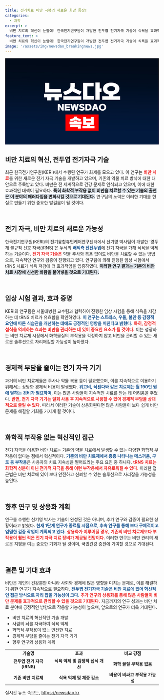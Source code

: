 ```yaml
---
title: 전기치료 비만 극복의 새로운 희망 등장!
categories:
  - 과학
excerpt: >
  비만 치료의 혁신이 눈앞에! 한국전기연구원이 개발한 전두엽 전기자극 기술이 식욕을 효과적으로 억제하며 화학적 부작용이 없는 새 치료법으로 주목받고 있습니다. 향후 상용화 시, 비만 관리의 판도를 바꿀 가능성에 귀추가 주목됩니다.
feature_text: >
  비만 치료의 혁신이 눈앞에! 한국전기연구원이 개발한 전두엽 전기자극 기술이 식욕을 효과적으로 억제하며 화학적 부작용이 없는 새 치료법으로 주목받고 있습니다. 향후 상용화 시, 비만 관리의 판도를 바꿀 가능성에 귀추가 주목됩니다.
image: '/assets/img/newsdao_breakingnews.jpg'
---
```


<p><img src="/assets/img/newsdao_breakingnews.jpg" alt="ranknews 속보" /></p>

<h2 data-ke-size="size26">비만 치료의 혁신, 전두엽 전기자극 기술</h2>

<p data-ke-size="size16">최근 한국전기연구원(KERI)에서 수행된 연구가 화제를 모으고 있다. 이 연구는 <b><span style="color: #ee2323;">비만 치료</span></b>를 위한 새로운 전기 자극 기술을 개발하고 있으며, 기존의 약물 치료 방식에 대한 대안으로 주목받고 있다. 비만은 전 세계적으로 건강 문제로 인식되고 있으며, 이에 대한 효과적인 대책이 필요하다. <b><span style="background-color: #21538527;">특히 화학적 부작용 없이 비만을 치료할 수 있는 기술의 출현은 이 분야의 패러다임을 변화시킬 것으로 기대된다.</span></b> 연구팀의 노력은 이러한 기대를 현실로 만들기 위한 중요한 발걸음이 될 것이다.</p>

<p data-ke-size="size16">&nbsp;</p>

<h2 data-ke-size="size26">전기 자극, 비만 치료의 새로운 가능성</h2>

<p data-ke-size="size16">한국전기연구원(KERI)의 전기융합휴먼케어연구센터에서 신기영 박사팀이 개발한 ‘경두개 불규칙 신호 자극(tRNS)’은 두뇌의 <b><span style="color: #1a5490;">배외측 전전두엽</span></b>에 전기 자극을 가해 식욕을 억제하는 기술이다. <b><span style="color: #ee2323;">전기 자극 기술은</span></b> 약물 주사와 복용 없이도 비만을 치료할 수 있는 방법으로, 지속적인 연구와 검증이 진행되고 있다. 연구팀에 의해 진행된 임상 시험에서 tRNS 치료가 식욕 저감에 더 효과적임을 입증하였다. <b><span style="background-color: #21538527;">이러한 연구 결과는 기존의 비만 치료 시장에 신선한 바람을 불어넣을 것으로 기대된다.</span></b></p>

<p data-ke-size="size16">&nbsp;</p>

<h2 data-ke-size="size26">임상 시험 결과, 효과 증명</h2>

<p data-ke-size="size16">KERI의 연구팀은 서울대병원 교수팀과 협력하여 진행한 임상 시험을 통해 식욕을 저감하는 데 tRNS 치료가 유효함을 확인하였다. <b><span style="color: #1a5490;">이 연구는 스트레스, 우울, 불안 등 감정적 요인에 따른 식습관을 개선하는 데에도 긍정적인 영향을 미친다고 밝혔다.</span></b> <b><span style="color: #ee2323;">특히, 감정적 섭식을 억제하는 효과는 비만을 관리하는 데 있어 중요한 요소가 될 것이다.</span></b> 이는 성장하는 비만 치료제 시장에서 화학물질의 부작용을 걱정하지 않고 비만을 관리할 수 있는 새로운 솔루션으로 자리매김할 가능성이 높아졌다.</p>

<p data-ke-size="size16">&nbsp;</p>

<h2 data-ke-size="size26">경제적 부담을 줄이는 전기 자극 기기</h2>

<p data-ke-size="size16">과거의 비만 치료제들은 주사나 약물 복용 등이 필요했으며, 이를 지속적으로 이용하기 위해서는 상당한 경제적 비용이 발생했다. <b><span style="color: #1a5490;">위고비, 삭센다와 같은 치료제는 월 190만 원에 달하는 경비가 필요하며</span></b>, 이는 많은 사람들이 지속적인 치료를 받는 데 어려움을 주었다. <b><span style="color: #ee2323;">반면, 전기 자극 기기는 일회 사용 후 지속적으로 사용할 수 있어 경제적 부담을 상대적으로 줄일 수 있다.</span></b> 따라서 이러한 기술이 상용화된다면 많은 사람들이 보다 쉽게 비만 문제를 해결할 기회를 가지게 될 것이다.</p>

<p data-ke-size="size16">&nbsp;</p>

<h2 data-ke-size="size26">화학적 부작용 없는 혁신적인 접근</h2>

<p data-ke-size="size16">전기 자극을 이용한 비만 치료는 기존의 약물 치료에서 발생할 수 있는 다양한 화학적 부작용이 없다는 점에서 혁신적이다. <b><span style="color: #1a5490;">기존의 비만 치료제에서 종종 나타나는 메스꺼움, 구토 등 부작용</span></b>은 사용자의 치료 지속성을 떨어뜨리는 주요 요인 중 하나다. <b><span style="color: #ee2323;">tRNS 치료는 화학적 성분이 아닌 전기적 자극을 통해 이런 부작용에서 자유로워질 수 있다.</span></b> 이러한 접근법은 비만 치료에 있어 보다 안전하고 신뢰할 수 있는 솔루션으로 자리잡을 가능성을 높인다.</p>

<p data-ke-size="size16">&nbsp;</p>

<h2 data-ke-size="size26">향후 연구 및 상용화 계획</h2>

<p data-ke-size="size16">연구를 수행한 신기영 박사는 기술이 완성된 것은 아니며, 추가 연구와 검증이 필요한 상황이라고 밝혔다. <b><span style="color: #1a5490;">현재 1단계 연구가 종료될 시점으로, 후속 연구를 통해 보다 구체적이고 엄밀한 검증 작업이 계획되고 있다.</span></b> <b><span style="color: #ee2323;">상용화가 이루어질 경우, 기존의 비만 치료제보다 부작용이 훨씬 적은 전기 자극 치료 장비가 제공될 전망이다.</span></b> 이러한 연구는 비만 관리의 새로운 지평을 여는 중요한 기회가 될 것이며, 국민건강 증진에 기여할 것으로 기대된다.</p>

<p data-ke-size="size16">&nbsp;</p>

<h2 data-ke-size="size26">결론 및 기대 효과</h2>

<p data-ke-size="size16">비만은 개인의 건강뿐만 아니라 사회와 경제에 많은 영향을 미치는 문제로, 이를 해결하기 위한 연구가 지속적으로 필요하다. <b><span style="color: #1a5490;">전두엽 전기자극 기술은 비만 치료에 있어 혁신적인 접근 방식으로 자리 잡을 가능성이 크다.</span></b> <b><span style="color: #ee2323;">추가 연구와 상용화를 통해 많은 사람들이 비만 문제를 효과적으로 관리할 수 있을 것으로 기대된다.</span></b> 지금까지의 연구 성과는 비만 치료 분야에 긍정적인 방향으로 작용할 가능성이 높으며, 앞으로의 연구가 더욱 기대된다.</p>

<p data-ke-size="size16"></p>

<ul>
    <li>비만 치료의 혁신적인 기술 개발</li>
    <li>사람의 뇌를 자극하여 식욕 억제</li>
    <li>화학적 부작용이 없는 안전한 치료</li>
    <li>경제적 부담을 줄이는 전기 자극 기기</li>
    <li>향후 연구와 상용화 계획</li>
</ul>

<table style="width: 100%;">
    <tr>
        <td style="text-align: center; height: 17px;"><b>기술명</b></td>
        <td style="text-align: center; height: 17px;"><b>효과</b></td>
        <td style="text-align: center; height: 17px;"><b>비교 강점</b></td>
    </tr>
    <tr>
        <td style="text-align: center; height: 17px;"><b>전두엽 전기 자극(tRNS)</b></td>
        <td style="text-align: center; height: 17px;"><b>식욕 억제 및 감정적 섭식 개선</b></td>
        <td style="text-align: center; height: 17px;"><b>화학 물질 부작용 없음</b></td>
    </tr>
    <tr>
        <td style="text-align: center; height: 17px;"><b>기존 비만 치료제</b></td>
        <td style="text-align: center; height: 17px;"><b>식욕 억제 및 체중 감소</b></td>
        <td style="text-align: center; height: 17px;"><b>비용이 비싸고 부작용 가능성</b></td>
    </tr>
</table> 

<p data-ke-size="size16"></p>
실시간 뉴스 속보는, <a href="https://newsdao.kr" rel="dofollow">https://newsdao.kr</a>


